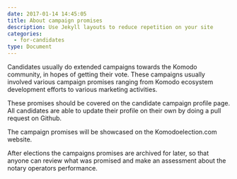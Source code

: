 ```yaml
---
date: 2017-01-14 14:45:05
title: About campaign promises
description: Use Jekyll layouts to reduce repetition on your site
categories:
  - for-candidates
type: Document
---
```

Candidates usually do extended campaigns towards the Komodo community, in hopes of getting their vote. These campaigns usually involved various campaign promises ranging from Komodo ecosystem development efforts to various marketing activities.

These promises should be covered on the candidate campaign profile page. All candidates are able to update their profile on their own by doing a pull request on Github.

The campaign promises will be showcased on the Komodoelection.com website.

After elections the campaigns promises are archived for later, so that anyone can review what was promised and make an assessment about the notary operators performance.
